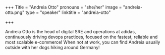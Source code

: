 +++
Title = "Andreia Otto"
pronouns = "she/her"
image = "andreia-otto.png"
type = "speaker"
linktitle = "andreia-otto"

+++

Andreia Otto is the head of digital SRE and operations at adidas, continuously driving devops practices, focused on the fastest, reliable and most scalable e-commerce! When not at work, you can find Andreia usually outside with her dogs hiking around Germany!